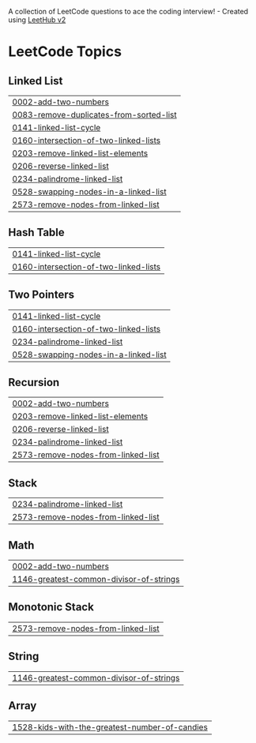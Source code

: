 A collection of LeetCode questions to ace the coding interview! - Created using [LeetHub v2](https://github.com/arunbhardwaj/LeetHub-2.0)
<!---LeetCode Topics Start-->
# LeetCode Topics
## Linked List
|  |
| ------- |
| [0002-add-two-numbers](https://github.com/PavanTatikonda24/LeetCode/tree/master/0002-add-two-numbers) |
| [0083-remove-duplicates-from-sorted-list](https://github.com/PavanTatikonda24/LeetCode/tree/master/0083-remove-duplicates-from-sorted-list) |
| [0141-linked-list-cycle](https://github.com/PavanTatikonda24/LeetCode/tree/master/0141-linked-list-cycle) |
| [0160-intersection-of-two-linked-lists](https://github.com/PavanTatikonda24/LeetCode/tree/master/0160-intersection-of-two-linked-lists) |
| [0203-remove-linked-list-elements](https://github.com/PavanTatikonda24/LeetCode/tree/master/0203-remove-linked-list-elements) |
| [0206-reverse-linked-list](https://github.com/PavanTatikonda24/LeetCode/tree/master/0206-reverse-linked-list) |
| [0234-palindrome-linked-list](https://github.com/PavanTatikonda24/LeetCode/tree/master/0234-palindrome-linked-list) |
| [0528-swapping-nodes-in-a-linked-list](https://github.com/PavanTatikonda24/LeetCode/tree/master/0528-swapping-nodes-in-a-linked-list) |
| [2573-remove-nodes-from-linked-list](https://github.com/PavanTatikonda24/LeetCode/tree/master/2573-remove-nodes-from-linked-list) |
## Hash Table
|  |
| ------- |
| [0141-linked-list-cycle](https://github.com/PavanTatikonda24/LeetCode/tree/master/0141-linked-list-cycle) |
| [0160-intersection-of-two-linked-lists](https://github.com/PavanTatikonda24/LeetCode/tree/master/0160-intersection-of-two-linked-lists) |
## Two Pointers
|  |
| ------- |
| [0141-linked-list-cycle](https://github.com/PavanTatikonda24/LeetCode/tree/master/0141-linked-list-cycle) |
| [0160-intersection-of-two-linked-lists](https://github.com/PavanTatikonda24/LeetCode/tree/master/0160-intersection-of-two-linked-lists) |
| [0234-palindrome-linked-list](https://github.com/PavanTatikonda24/LeetCode/tree/master/0234-palindrome-linked-list) |
| [0528-swapping-nodes-in-a-linked-list](https://github.com/PavanTatikonda24/LeetCode/tree/master/0528-swapping-nodes-in-a-linked-list) |
## Recursion
|  |
| ------- |
| [0002-add-two-numbers](https://github.com/PavanTatikonda24/LeetCode/tree/master/0002-add-two-numbers) |
| [0203-remove-linked-list-elements](https://github.com/PavanTatikonda24/LeetCode/tree/master/0203-remove-linked-list-elements) |
| [0206-reverse-linked-list](https://github.com/PavanTatikonda24/LeetCode/tree/master/0206-reverse-linked-list) |
| [0234-palindrome-linked-list](https://github.com/PavanTatikonda24/LeetCode/tree/master/0234-palindrome-linked-list) |
| [2573-remove-nodes-from-linked-list](https://github.com/PavanTatikonda24/LeetCode/tree/master/2573-remove-nodes-from-linked-list) |
## Stack
|  |
| ------- |
| [0234-palindrome-linked-list](https://github.com/PavanTatikonda24/LeetCode/tree/master/0234-palindrome-linked-list) |
| [2573-remove-nodes-from-linked-list](https://github.com/PavanTatikonda24/LeetCode/tree/master/2573-remove-nodes-from-linked-list) |
## Math
|  |
| ------- |
| [0002-add-two-numbers](https://github.com/PavanTatikonda24/LeetCode/tree/master/0002-add-two-numbers) |
| [1146-greatest-common-divisor-of-strings](https://github.com/PavanTatikonda24/LeetCode/tree/master/1146-greatest-common-divisor-of-strings) |
## Monotonic Stack
|  |
| ------- |
| [2573-remove-nodes-from-linked-list](https://github.com/PavanTatikonda24/LeetCode/tree/master/2573-remove-nodes-from-linked-list) |
## String
|  |
| ------- |
| [1146-greatest-common-divisor-of-strings](https://github.com/PavanTatikonda24/LeetCode/tree/master/1146-greatest-common-divisor-of-strings) |
## Array
|  |
| ------- |
| [1528-kids-with-the-greatest-number-of-candies](https://github.com/PavanTatikonda24/LeetCode/tree/master/1528-kids-with-the-greatest-number-of-candies) |
<!---LeetCode Topics End-->